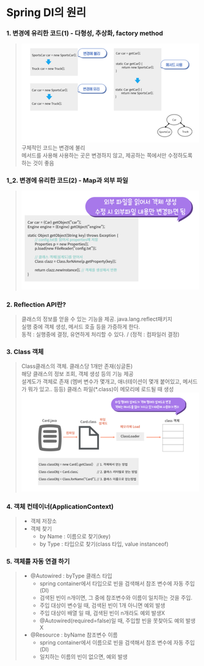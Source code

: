 # Spring DI의 원리

### 1. 변경에 유리한 코드(1) - 다형성, 추상화, factory method
>![변경에유리한코드1](../../img/변경하기쉬운코드1.jpg)
> 구체적인 코드는 변경에 불리  
> 메서드를 사용해 사용하는 곳은 변경하지 않고, 제공하는 쪽에서만 수정하도록 하는 것이 좋음

### 1_2. 변경에 유리한 코드(2) - Map과 외부 파일
> ![변경에유리한코드1](../../img/변경하기쉬운코드2.jpg)

### 2. Reflection API란?
> 클래스의 정보를 얻을 수 있는 기능을 제공. java.lang.reflect패키지  
> 실행 중에 객체 생성, 메서드 호출 등을 가증하게 한다.   
> 동적 : 실행중에 결정, 유연하게 처리할 수 있다.  / (정적 : 컴파일러 결정)

### 3. Class 객체
> Class클래스의 객체. 클래스당 1개만 존재(싱글톤)  
> 해당 클래스의 정보 조회, 객체 생성 등의 기능 제공  
> 설계도가 객체로 존재 (멤버 변수가 몇개고, 애너테이션이 몇개 붙어있고, 메서드가 뭐가 있고.. 등등)
> 클래스 파일(*.class)이 메모리에 로드될 때 생성
> ![Class객체](../../img/Class객체.jpg)

### 4. 객체 컨테이너(ApplicationContext)
> - 객체 저장소
> - 객체 찾기
>   - by Name : 이름으로 찾기(key)
>   - by Type : 타입으로 찾기(class 타입, value instanceof)

### 5. 객체를 자동 연결 하기 
> - @Autowired : byType 클래스 타입
>   - spring container에서 타입으로 빈을 검색해서 참조 변수에 자동 주입(DI)
>   - 검색된 빈이 n개이면, 그 중에 참조변수와 이름이 일치하는 것을 주입.
>   - 주입 대상이 변수일 때, 검색된 빈이 1개 아니면 예외 발생
>   - 주입 대상이 배열 일 때, 검색된 빈이 n개라도 예외 발생X
>   - @Autowired(required=false)일 때, 주입할 빈을 못찾아도 예외 발생X
> - @Resource : byName 참조변수 이름
>   - spring container에서 이름으로 빈을 검색해서 참조 변수에 자동 주입(DI)
>   - 일치하는 이름의 빈이 없으면, 예외 발생


